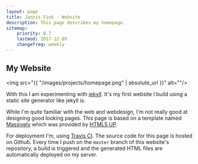 ```yaml
---
layout: page
title: Jannis Fink - Website
description: This page describes my homepage.
sitemap:
    priority: 0.7
    lastmod: 2017-12-09
    changefreq: weekly
---
```


## My Website

<span class="image left"><img src="{{ "/images/projects/homepage.png" | absolute_url }}" alt=""/></span>

With this I am experimenting with [jekyll](https://jekyllrb.com/). It's my first website I build using a static site generator like jekyll is.

While I'm quite familiar with the web and webdesign, I'm not really good at designing good looking pages. This page is based on a template named
[Massively](https://html5up.net/massively) which was provided by [HTML5 UP](https://html5up.net/).

For deployment I'm, using [Travis CI](https://travis-ci.org/). The source code for this page is hosted on Github. Every time I push on the `master` branch
of this website's repository, a build is triggered and the generated HTML files are automatically deployed on my server.

